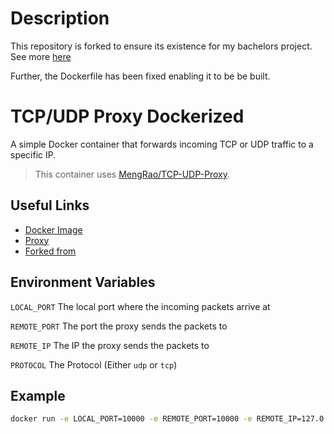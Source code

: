 # Description

This repository is forked to ensure its existence for my bachelors project. See more [here](https://github.com/andreaswachs/bachelors-project)

Further, the Dockerfile has been fixed enabling it to be be built.

# TCP/UDP Proxy Dockerized

A simple Docker container that forwards incoming TCP or UDP traffic to a specific IP.

> This container uses [MengRao/TCP-UDP-Proxy](https://github.com/MengRao/TCP-UDP-Proxy).

## Useful Links

- [Docker Image](https://hub.docker.com/r/andreaswachs/forward-proxy)
- [Proxy](https://github.com/MengRao/TCP-UDP-Proxy)
- [Forked from](https://github.com/henkelmax/docker-proxy)

## Environment Variables

`LOCAL_PORT` The local port where the incoming packets arrive at

`REMOTE_PORT` The port the proxy sends the packets to

`REMOTE_IP` The IP the proxy sends the packets to

`PROTOCOL` The Protocol (Either `udp` or `tcp`)

## Example

```sh
docker run -e LOCAL_PORT=10000 -e REMOTE_PORT=10000 -e REMOTE_IP=127.0.0.1 -e PROTOCOL=udp henkelmax/proxy
```
